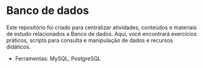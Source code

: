 # Banco de dados
 Este repositório foi criado para centralizar atividades, conteúdos e materiais de estudo relacionados a Banco de dados. Aqui, você encontrará exercícios práticos, scripts para consulta e manipulação de dados e recursos didáticos.

 - Ferramentas: MySQL, PostgreSQL
